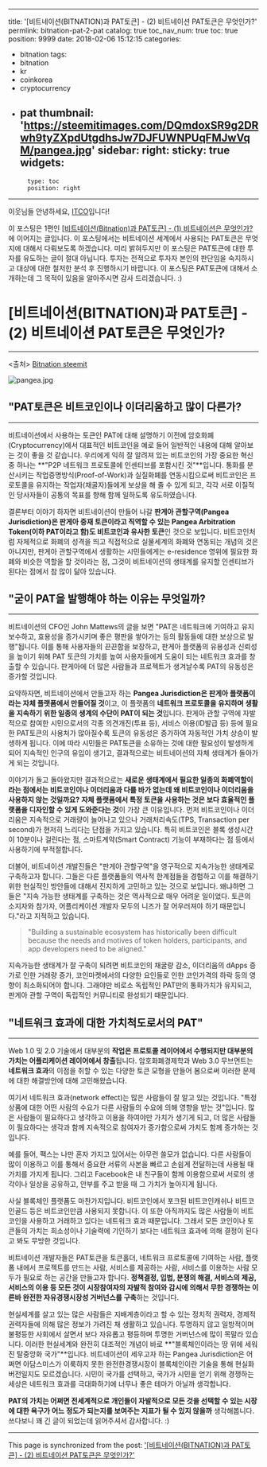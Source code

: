 
---
title: '[비트네이션(BITNATION)과 PAT토큰] - (2) 비트네이션 PAT토큰은 무엇인가?'
permlink: bitnation-pat-2-pat
catalog: true
toc_nav_num: true
toc: true
position: 9999
date: 2018-02-06 15:12:15
categories:
- bitnation
tags:
- bitnation
- kr
- coinkorea
- cryptocurrency
- pat
thumbnail: 'https://steemitimages.com/DQmdoxSR9g2DRwh9tyZXpdUtgdhsJw7DJFUWNPUqFMJwVqM/pangea.jpg'
sidebar:
    right:
        sticky: true
widgets:
    -
        type: toc
        position: right
---


이웃님들 안녕하세요, [ITCO](https://steemit.com/@donekim)입니다!

이 포스팅은 1편인  [[비트네이션(Bitnation)과 PAT토큰] - (1) 비트네이션은 무엇인가?](https://steemit.com/kr/@donekim/bitnation-pat-1)에 이어지는 글입니다. 이 포스팅에서는 비트네이션 세계에서 사용되는 PAT토큰은 무엇지에 대해서 다뤄보도록 하겠습니다. 미리 밝혀두지만 이 포스팅은 PAT토큰에 대한 투자를 유도하는 글이 절대 아닙니다. 투자는 전적으로 투자자 본인의 판단임을 숙지하시고 대상에 대한 철저한 분석 후 진행하시기 바랍니다. 이 포스팅은 PAT토큰에 대해서 소개하는데 그 목적이 있음을 알아주시면 감사 드리겠습니다. :)

# [비트네이션(BITNATION)과 PAT토큰] - (2) 비트네이션 PAT토큰은 무엇인가?
***
<출처>  [Bitnation steemit](https://steemit.com/bitnation/@bitnation/bitnation-token-sale-post-1-what-is-the-pangea-arbitration-token-and-why-is-a-token-necessary)

![pangea.jpg](https://steemitimages.com/DQmdoxSR9g2DRwh9tyZXpdUtgdhsJw7DJFUWNPUqFMJwVqM/pangea.jpg)

## **"PAT토큰은 비트코인이나 이더리움하고 많이 다른가?**
***

비트네이션에서 사용하는 토큰인 PAT에 대해 설명하기 이전에 암호화폐(Cryptocurrency)에서 대표적인 비트코인을 예로 들어 일반적인 내용에 대해 알아보는 것이 좋을 것 같습니다. 우리에게 익히 잘 알려져 있는 비트코인의 가장 중요한 혁신 중 하나는 **"P2P 네트워크 프로토콜에 인센티브를 포함시킨 것"**입니다.  통화를 분산시키는 작업증명방식(Proof-of-Work)과 실질화폐를 연동시킴으로써 비트코인은 프로토콜을 유지하는 작업자(채굴자)들에게 보상을 해 줄 수 있게 되고, 각각 서로 이질적인 당사자들이 공통의 목표를 향해 함께 일하도록 유도하였습니다.

결론부터 이야기 하자면 비트네이션이 만들어 나갈 **판게아 관할구역(Pangea Jurisdiction)은 판게아 중재 토큰이라고 직역할 수 있는 Pangea Arbitration Token(이하 PAT이라고 함)도 비트코인과 유사한 토큰**인 것으로 보입니다. 비트코인처럼 자체적으로 화폐의 성격을 띄고 직접적으로 실물세계의 화폐와 연동되는 개념의 것은 아니지만, 판게아 관할구역에서 생활하는 시민들에게는 e-residence 영위에 필요한 화폐와 비슷한 역할을 할 것이라는 점, 그것이 비트네이션의 생태계를 유지할 인센티브가 된다는 점에서 참 많이 닮아 있습니다.


## **"굳이 PAT을 발행해야 하는 이유는 무엇일까?**
***

비트네이션의 CFO인 John Mattews의 글을 보면 "PAT은 네트워크에 기여하고 유지보수하고, 효용성을 증가시키며 좋은 평판을 쌓아가는 등의 활동들에 대한 보상으로 발행"됩니다. 이를 통해 사용자들의 끈끈함을 보장하고, 판게아 플랫폼의 유용성과 신뢰성을 높이기 위해 PAT 토큰의 가치를 높여 사용자들에게 도움이 되는 네트워크 효과를 창출할 수 있습니다. 판게아에 더 많은 사람들과 프로젝트가 생겨날수록 PAT의 유동성은 증가할 것입니다.

요약하자면, 비트네이션에서 만들고자 하는 **Pangea Jurisdiction은 판게아 플랫폼이라는 자체 플랫폼에서 만들어질 것**이고, 이 플랫폼의 **네트워크 프로토콜을 유지하며 생활을 지속하기 위한 일종의 생계의 수단이 PAT이 되는 것**입니다.  판게아 관할 구역에 자발적으로 참여한 시민으로서의 각종 의견개진(투표 등), 서비스 이용(ID발급 등) 등에 필요한 PAT토큰의 사용처가 많아질수록 토큰의 유동성은 증가하여 자동적인 가치 상승이 발생하게 됩니다. 이에 따라 시민들은 PAT토큰을 소유하는 것에 대한 필요성이 발생하게 되어 지속적인 인구의 유입이 생기고, 결과적으로는 비트네이션의 자체 생태계가 돌아가게 되는 것입니다.

이야기가 돌고 돌아왔지만 결과적으로는 **새로운 생태계에서 필요한 일종의 화폐역할이라는 점에서는 비트코인이나 이더리움과 다를 바가 없는데 왜 비트코인이나 이더리움을 사용하지 않는 것일까요?** **자체 플랫폼에서 특정 토큰을 사용하는 것은 보다 효율적인 플랫폼을 디자인할 수 있게 도와준다는 것**이 가장 큰 이유입니다. 먼저 비트코인이나 이더리움은 지속적으로 거래량이 늘어나고 있으나 거래처리속도(TPS, Transaction per second)가 현저히 느리다는 단점을 가지고 있습니다. 특히 비트코인은 블록 생성시간이 10분이나 걸린다는 점, 스마트계약(Smart Contract) 기능이 부재하다는 점 등에서 사용하기에 부적절합니다.

더불어, 비트네이션 개발진들은 "판게아 관할구역"을 영구적으로 지속가능한 생태계로 구축하고자 합니다. 그들은 다른 플랫폼들의 역사적 한계점들을 경험하고 이를 해결하기 위한 현실적인 방안들에 대해서 진지하게 고민하고 있는 것으로 보입니다. 왜냐하면 그들은 "지속 가능한 생태계를 구축하는 것은 역사적으로 매우 어려운 일이었다. 토큰의 소지자와 참가자, 어플리케이션 개발자 모두의 니즈가 잘 어우러져야 하기 때문입니다."라고 지적하고 있습니다.
>"Building a sustainable ecosystem has historically been difficult because the needs and motives of token holders, participants, and app developers need to be aligned."

지속가능한 생태계가 잘 구축이 되려면 비트코인의 채굴량 감소, 이더리움의 dApps 증가로 인한 거래량 증가, 코인마켓에서의 다양한 요인들로 인한 코인가격의 하락 등의 영향이 최소화되어야 합니다. 그래야만 비로소 독립적인 PAT만의 통화가치가 유지되고, 판게아 관할 구역이 독립적인 커뮤니티로 완성되기 때문입니다.



## **"네트워크 효과에 대한 가치척도로서의 PAT"**
***

Web 1.0 및 2.0 기술에서 대부분의 **작업은 프로토콜 레이어에서 수행되지만 대부분의 가치는 어플리케이션 레이어에서 창출**됩니다. 암호화폐경제학과 Web 3.0 무브먼트는 **네트워크 효과**의 이점을 취할 수 있는 다양한 토큰 모형을 만들어 봄으로써 이러한 문제에 대한 해결방안에 대해 고민해왔습니다.

여기서 네트워크 효과(network effect)는 많은 사람들이 잘 알고 있는 것입니다. "특정 상품에 대한 어떤 사람의 수요가 다른 사람들의 수요에 의해 영향을 받는 것"입니다. 많은 사람들이 필요하다고 생각하고 이용을 하여야만 가치가 생기게 되고, 더 많은 사람들이 필요하다는 생각과 함께 지속적으로 참여자가 증가함으로써 가치도 함께 증가하는 것입니다.

예를 들어, 팩스는 나만 혼자 가지고 있어서는 아무런 쓸모가 없습니다. 다른 사람들이 많이 이용하고 이를 통해서 중요한 서류의 사본을 빠르고 손쉽게 전달하는데 사용될 때 가치를 가지게 됩니다. 그리고 Facebook은 내 친구들이 함께 이용함으로써 서로의 생각이나 일상을 공유하고, 안부를 주고 받을 때 그 가치가 높아지게 됩니다.

사실 블록체인 플랫폼도 마찬가지입니다. 비트코인에서 포크된 비트코인캐쉬나 비트코인골드 등은 비트코인만큼 사용되지 못합니다. 이 또한 아직까지도 많은 사람들이 비트코인을 사용하고 거래하고 있다는 네트워크 효과 때문입니다. 그래서 모든 코인이나 토큰들의 가치는 희소성이나 기술력에 기인하기 보다는 네트워크 효과에 의해 결정이 된다고 봐도 무방한 것입니다.

비트네이션 개발자들은 PAT토큰을 토큰홀더, 네트워크 프로토콜에 기여하는 사람, 플랫폼 내에서 프로젝트를 만드는 사람, 서비스를 제공하는 사람, 서비스를 이용하는 사람 모두가 필요로 하는 공간을 만들고자 합니다. **정책결정, 입법, 분쟁의 해결, 서비스의 제공, 서비스의 이용 등 모든 것이 시장참여자의 자발적 참여와 감시에 의해서 무한 경쟁하는 이른바 완전한 자유경쟁시장성 거버넌스를 구축**하는 것입니다. 

현실세계를 살고 있는 많은 사람들은 지배계층이라고 할 수 있는 정치적 권력자, 경제적 권력자들에 의해 많은 정보가 가려진 채 생활하고 있습니다. 투명하지 않고 일방적이며 불평등한 사회에서 살면서 보다 자유롭고 평등하며 투명한 거버넌스에 많이 목말라 있습니다. 이러한 현실세계와 완전히 대조적인 개념이 바로 **"블록체인이라는 땅 위에 세워진 탈중앙화 국가"**입니다. 비트네이션이 세우고자 하는 Pangea Jurisdiction은 어쩌면 아담스미스가 이룩하지 못한 완전한경쟁시장이 블록체인이란 기술을 통해 현실화 버전일지도 모르겠습니다. 시민이 국가를 선택하고, 국가가 시민을 얻기 위해 경쟁하는 세상은 네트워크 효과를 극대화하기에 너무나 좋은 테마가 아닐까 생각합니다.

**PAT의 가치는 어쩌면 전세계적으로 개인들이 자발적으로 모든 것을 선택할 수 있는 시장에 대한 욕구가 어느 정도가 되는지를 보여주는 지표가 될 수 있지 않을까** 생각해봅니다. 쓰다보니 꽤 긴 글이 되었는데 읽어주셔서 감사합니다. :)

- - -

This page is synchronized from the post: ['[비트네이션(BITNATION)과 PAT토큰] - (2) 비트네이션 PAT토큰은 무엇인가?'](https://steemit.com/@donekim/bitnation-pat-2-pat)
